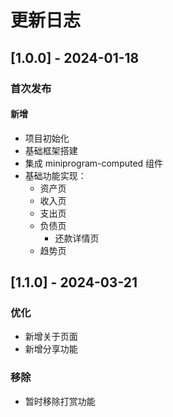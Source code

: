 # 更新日志

## [1.0.0] - 2024-01-18

### 首次发布

#### 新增
- 项目初始化
- 基础框架搭建
- 集成 miniprogram-computed 组件
- 基础功能实现：
  - 资产页
  - 收入页
  - 支出页
  - 负债页
    - 还款详情页
  - 趋势页

## [1.1.0] - 2024-03-21

### 优化
- 新增关于页面
- 新增分享功能

### 移除
- 暂时移除打赏功能
